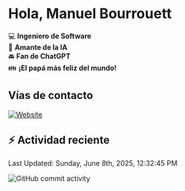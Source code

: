 # Hola, Manuel Bourrouett

:computer: **Ingeniero de Software**  
:pencil: **Amante de la IA**   
:oncoming_automobile: **Fan de ChatGPT**  
:family: **¡El papá más feliz del mundo!**  

## Vías de contacto  
[![Website](https://img.shields.io/badge/facebook.com/manuelbv29-up-green?style=for-the-badge)](website)



## :zap: Actividad reciente  

<!--RECENT_ACTIVITY:start-->  
<!--RECENT_ACTIVITY:end-->
<!--RECENT_ACTIVITY:last_update-->  
Last Updated: Sunday, June 8th, 2025, 12:32:45 PM
<!--RECENT_ACTIVITY:last_update_end-->

![GitHub commit activity](https://img.shields.io/github/commit-activity/m/Bourrouett/Bourrouett)
